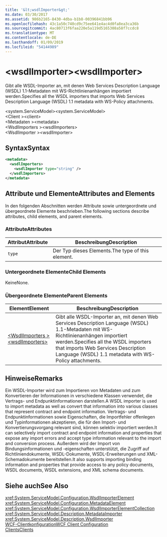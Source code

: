```yaml
---
title: '&lt;wsdlImporter&gt;'
ms.date: 03/30/2017
ms.assetid: 986b2165-8430-4dba-b1b8-00396841bb96
ms.openlocfilehash: 43c1a50c740cd9c75ee641e4ac4d0fa8ea3ca36b
ms.sourcegitcommit: 4ac80713f6faa220e5a119d5165308a58f7ccdc8
ms.translationtype: MT
ms.contentlocale: de-DE
ms.lasthandoff: 01/09/2019
ms.locfileid: "54144989"
---
```

# <a name="ltwsdlimportergt"></a><span data-ttu-id="832f4-102">&lt;wsdlImporter&gt;</span><span class="sxs-lookup"><span data-stu-id="832f4-102">&lt;wsdlImporter&gt;</span></span>
<span data-ttu-id="832f4-103">Gibt alle WSDL-Importer an, mit denen Web Services Description Language (WSDL) 1.1-Metadaten mit WS-Richtlinienanhängen importiert werden.</span><span class="sxs-lookup"><span data-stu-id="832f4-103">Specifies all the WSDL importers that imports Web Services Description Language (WSDL) 1.1 metadata with WS-Policy attachments.</span></span>  
  
<span data-ttu-id="832f4-104">\<system.ServiceModel></span><span class="sxs-lookup"><span data-stu-id="832f4-104">\<system.ServiceModel></span></span>  
<span data-ttu-id="832f4-105">\<Client ></span><span class="sxs-lookup"><span data-stu-id="832f4-105">\<client></span></span>  
<span data-ttu-id="832f4-106">\<Metadaten ></span><span class="sxs-lookup"><span data-stu-id="832f4-106">\<metadata></span></span>  
<span data-ttu-id="832f4-107">\<WsdlImporters ></span><span class="sxs-lookup"><span data-stu-id="832f4-107">\<wsdlImporters></span></span>  
<span data-ttu-id="832f4-108">\<WsdlImporter ></span><span class="sxs-lookup"><span data-stu-id="832f4-108">\<wsdlImporter></span></span>  
  
## <a name="syntax"></a><span data-ttu-id="832f4-109">Syntax</span><span class="sxs-lookup"><span data-stu-id="832f4-109">Syntax</span></span>  
  
```xml  
<metadata>
  <wsdlImporters>
    <wsdlImporter type="string" />
  </wsdlImporters>
</metadata>
```  
  
## <a name="attributes-and-elements"></a><span data-ttu-id="832f4-110">Attribute und Elemente</span><span class="sxs-lookup"><span data-stu-id="832f4-110">Attributes and Elements</span></span>  
 <span data-ttu-id="832f4-111">In den folgenden Abschnitten werden Attribute sowie untergeordnete und übergeordnete Elemente beschrieben.</span><span class="sxs-lookup"><span data-stu-id="832f4-111">The following sections describe attributes, child elements, and parent elements.</span></span>  
  
### <a name="attributes"></a><span data-ttu-id="832f4-112">Attribute</span><span class="sxs-lookup"><span data-stu-id="832f4-112">Attributes</span></span>  
  
|<span data-ttu-id="832f4-113">Attribut</span><span class="sxs-lookup"><span data-stu-id="832f4-113">Attribute</span></span>|<span data-ttu-id="832f4-114">Beschreibung</span><span class="sxs-lookup"><span data-stu-id="832f4-114">Description</span></span>|  
|---------------|-----------------|  
|`type`|<span data-ttu-id="832f4-115">Der Typ dieses Elements.</span><span class="sxs-lookup"><span data-stu-id="832f4-115">The type of this element.</span></span>|  
  
### <a name="child-elements"></a><span data-ttu-id="832f4-116">Untergeordnete Elemente</span><span class="sxs-lookup"><span data-stu-id="832f4-116">Child Elements</span></span>  
 <span data-ttu-id="832f4-117">Keine</span><span class="sxs-lookup"><span data-stu-id="832f4-117">None.</span></span>  
  
### <a name="parent-elements"></a><span data-ttu-id="832f4-118">Übergeordnete Elemente</span><span class="sxs-lookup"><span data-stu-id="832f4-118">Parent Elements</span></span>  
  
|<span data-ttu-id="832f4-119">Element</span><span class="sxs-lookup"><span data-stu-id="832f4-119">Element</span></span>|<span data-ttu-id="832f4-120">Beschreibung</span><span class="sxs-lookup"><span data-stu-id="832f4-120">Description</span></span>|  
|-------------|-----------------|  
|[<span data-ttu-id="832f4-121">\<WsdlImporters ></span><span class="sxs-lookup"><span data-stu-id="832f4-121">\<wsdlImporters></span></span>](../../../../../docs/framework/configure-apps/file-schema/wcf/wsdlimporters.md)|<span data-ttu-id="832f4-122">Gibt alle WSDL-Importer an, mit denen Web Services Description Language (WSDL) 1.1-Metadaten mit WS-Richtlinienanhängen importiert werden.</span><span class="sxs-lookup"><span data-stu-id="832f4-122">Specifies all the WSDL importers that imports Web Services Description Language (WSDL) 1.1 metadata with WS-Policy attachments.</span></span>|  
  
## <a name="remarks"></a><span data-ttu-id="832f4-123">Hinweise</span><span class="sxs-lookup"><span data-stu-id="832f4-123">Remarks</span></span>  
 <span data-ttu-id="832f4-124">Ein WSDL-Importer wird zum Importieren von Metadaten und zum Konvertieren der Informationen in verschiedene Klassen verwendet, die Vertrags- und Endpunktinformationen darstellen.</span><span class="sxs-lookup"><span data-stu-id="832f4-124">A WSDL importer is used to import metadata as well as convert that information into various classes that represent contract and endpoint information.</span></span> <span data-ttu-id="832f4-125">Vertrags- und Endpunktinformationen sowie Eigenschaften, die Importfehler offenlegen und Typinformationen akzeptieren, die für den Import- und Konvertierungsvorgang relevant sind, können selektiv importiert werden.</span><span class="sxs-lookup"><span data-stu-id="832f4-125">It can selectively import contract and endpoint information and properties that expose any import errors and accept type information relevant to the import and conversion process.</span></span> <span data-ttu-id="832f4-126">Außerdem wird der Import von Bindungsinformationen und -eigenschaften unterstützt, die Zugriff auf Richtliniendokumente, WSDL-Dokumente, WSDL-Erweiterungen und XML-Schemadokumente bereitstellen.</span><span class="sxs-lookup"><span data-stu-id="832f4-126">It also supports importing binding information and properties that provide access to any policy documents, WSDL documents, WSDL extensions, and XML schema documents.</span></span>  
  
## <a name="see-also"></a><span data-ttu-id="832f4-127">Siehe auch</span><span class="sxs-lookup"><span data-stu-id="832f4-127">See Also</span></span>  
 <xref:System.ServiceModel.Configuration.WsdlImporterElement>  
 <xref:System.ServiceModel.Configuration.MetadataElement>  
 <xref:System.ServiceModel.Configuration.WsdlImporterElementCollection>  
 <xref:System.ServiceModel.Description.MetadataImporter>  
 <xref:System.ServiceModel.Description.WsdlImporter>  
 [<span data-ttu-id="832f4-128">WCF-Clientkonfiguration</span><span class="sxs-lookup"><span data-stu-id="832f4-128">WCF Client Configuration</span></span>](../../../../../docs/framework/wcf/feature-details/client-configuration.md)  
 [<span data-ttu-id="832f4-129">Clients</span><span class="sxs-lookup"><span data-stu-id="832f4-129">Clients</span></span>](../../../../../docs/framework/wcf/feature-details/clients.md)
